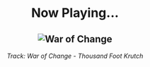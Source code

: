 <div align="center"> 
<h1>Now Playing...</h1>

![War of Change](https://i.scdn.co/image/ab67616d00001e021a2e4290b83a4c810d019fcd)
--
_<p>Track: War of Change - Thousand Foot Krutch </p>_
</div>
